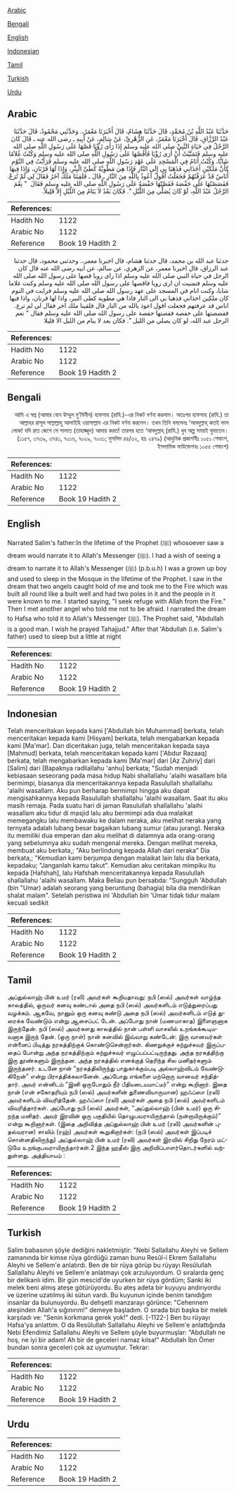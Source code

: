 [Arabic](#arabic)

[Bengali](#bengali)

[English](#english)

[Indonesian](#indonesian)

[Tamil](#tamil)

[Turkish](#turkish)

[Urdu](#urdu)

## Arabic


<div dir="rtl" lang="ar" style={{fontSize:'larger',backgroundColor:'#f8f9fa',padding:20}}>
حَدَّثَنَا عَبْدُ اللَّهِ بْنُ مُحَمَّدٍ، قَالَ حَدَّثَنَا هِشَامٌ، قَالَ أَخْبَرَنَا مَعْمَرٌ،‏.‏ وَحَدَّثَنِي مَحْمُودٌ، قَالَ حَدَّثَنَا عَبْدُ الرَّزَّاقِ، قَالَ أَخْبَرَنَا مَعْمَرٌ، عَنِ الزُّهْرِيِّ، عَنْ سَالِمٍ، عَنْ أَبِيهِ ـ رضى الله عنه ـ قَالَ كَانَ الرَّجُلُ فِي حَيَاةِ النَّبِيِّ صلى الله عليه وسلم إِذَا رَأَى رُؤْيَا قَصَّهَا عَلَى رَسُولِ اللَّهِ صلى الله عليه وسلم فَتَمَنَّيْتُ أَنْ أَرَى رُؤْيَا فَأَقُصَّهَا عَلَى رَسُولِ اللَّهِ صلى الله عليه وسلم وَكُنْتُ غُلاَمًا شَابًّا، وَكُنْتُ أَنَامُ فِي الْمَسْجِدِ عَلَى عَهْدِ رَسُولِ اللَّهِ صلى الله عليه وسلم فَرَأَيْتُ فِي النَّوْمِ كَأَنَّ مَلَكَيْنِ أَخَذَانِي فَذَهَبَا بِي إِلَى النَّارِ فَإِذَا هِيَ مَطْوِيَّةٌ كَطَىِّ الْبِئْرِ، وَإِذَا لَهَا قَرْنَانِ، وَإِذَا فِيهَا أُنَاسٌ قَدْ عَرَفْتُهُمْ فَجَعَلْتُ أَقُولُ أَعُوذُ بِاللَّهِ مِنَ النَّارِ ـ قَالَ ـ فَلَقِيَنَا مَلَكٌ آخَرُ فَقَالَ لِي لَمْ تُرَعْ‏.‏ فَقَصَصْتُهَا عَلَى حَفْصَةَ فَقَصَّتْهَا حَفْصَةُ عَلَى رَسُولِ اللَّهِ صلى الله عليه وسلم فَقَالَ ‏ "‏ نِعْمَ الرَّجُلُ عَبْدُ اللَّهِ، لَوْ كَانَ يُصَلِّي مِنَ اللَّيْلِ ‏"‏‏.‏ فَكَانَ بَعْدُ لاَ يَنَامُ مِنَ اللَّيْلِ إِلاَّ قَلِيلاً‏.‏
</div>
<div style={{backgroundColor:'#f8f9fa',padding:20, marginBottom: 10}}><table> <thead> <tr> <th>References:</th> <th></th> </tr> </thead> <tbody><tr><td>Hadith No</td><td>1122</td></tr><tr><td>Arabic No</td><td>1122</td></tr><tr><td>Reference</td><td>Book 19 Hadith 2</td></tr></tbody></table></div>


<div dir="rtl" lang="ar" style={{fontSize:'larger',backgroundColor:'#f8f9fa',padding:20}}>
حدثنا عبد الله بن محمد، قال حدثنا هشام، قال اخبرنا معمر،. وحدثني محمود، قال حدثنا عبد الرزاق، قال اخبرنا معمر، عن الزهري، عن سالم، عن ابيه رضى الله عنه قال كان الرجل في حياة النبي صلى الله عليه وسلم اذا راى رويا قصها على رسول الله صلى الله عليه وسلم فتمنيت ان ارى رويا فاقصها على رسول الله صلى الله عليه وسلم وكنت غلاما شابا، وكنت انام في المسجد على عهد رسول الله صلى الله عليه وسلم فرايت في النوم كان ملكين اخذاني فذهبا بي الى النار فاذا هي مطوية كطى البير، واذا لها قرنان، واذا فيها اناس قد عرفتهم فجعلت اقول اعوذ بالله من النار قال فلقينا ملك اخر فقال لي لم ترع. فقصصتها على حفصة فقصتها حفصة على رسول الله صلى الله عليه وسلم فقال " نعم الرجل عبد الله، لو كان يصلي من الليل ". فكان بعد لا ينام من الليل الا قليلا
</div>
<div style={{backgroundColor:'#f8f9fa',padding:20, marginBottom: 10}}><table> <thead> <tr> <th>References:</th> <th></th> </tr> </thead> <tbody><tr><td>Hadith No</td><td>1122</td></tr><tr><td>Arabic No</td><td>1122</td></tr><tr><td>Reference</td><td>Book 19 Hadith 2</td></tr></tbody></table></div>

## Bengali


<div dir="rtl" lang="bn" style={{fontSize:'larger',backgroundColor:'#f8f9fa',padding:20}}>
আমি এ স্বপ্ন (আমার বোন উম্মুল মু’মিনীন) হাফসাহ (রাযি.)-এর নিকট বর্ণনা করলাম। অতঃপর হাফসাহ (রাযি.) তা আল্লাহর রাসূল সাল্লাল্লাহু আলাইহি ওয়াসাল্লাম এর নিকট বর্ণনা করলেন। তখন তিনি বললেনঃ ‘আবদুল্লাহ্ কতই ভাল লোক! যদি রাত জেগে সে সালাত (তাহাজ্জুদ) আদায় করত! তারপর হতে ‘আবদুল্লাহ্ (রাযি.) খুব অল্প সময়ই ঘুমাতেন। (১১৫৭, ৩৭৩৯, ৩৭৪১, ৭০১৬, ৭০২৯, ৭০৩১; মুসলিম ৪৪/৩২, হাঃ ২৪৭৯) (আধুনিক প্রকাশনীঃ ১০৫১ শেষাংশ, ইসলামিক ফাউন্ডেশনঃ ১০৫৫ শেষাংশ)
</div>
<div style={{backgroundColor:'#f8f9fa',padding:20, marginBottom: 10}}><table> <thead> <tr> <th>References:</th> <th></th> </tr> </thead> <tbody><tr><td>Hadith No</td><td>1122</td></tr><tr><td>Arabic No</td><td>1122</td></tr><tr><td>Reference</td><td>Book 19 Hadith 2</td></tr></tbody></table></div>

## English


<div dir="ltr" lang="en" style={{fontSize:'larger',backgroundColor:'#f8f9fa',padding:20}}>
Narrated Salim's father:In the lifetime of the Prophet (ﷺ) whosoever saw a dream would narrate it to Allah's Messenger (ﷺ). I had a wish of seeing a dream to narrate it to Allah's Messenger (ﷺ) (p.b.u.h) I was a grown up boy and used to sleep in the Mosque in the lifetime of the Prophet. I saw in the dream that two angels caught hold of me and took me to the Fire which was built all round like a built well and had two poles in it and the people in it were known to me. I started saying, "I seek refuge with Allah from the Fire." Then I met another angel who told me not to be afraid. I narrated the dream to Hafsa who told it to Allah's Messenger (ﷺ). The Prophet said, "Abdullah is a good man. I wish he prayed Tahajjud." After that 'Abdullah (i.e. Salim's father) used to sleep but a little at night
</div>
<div style={{backgroundColor:'#f8f9fa',padding:20, marginBottom: 10}}><table> <thead> <tr> <th>References:</th> <th></th> </tr> </thead> <tbody><tr><td>Hadith No</td><td>1122</td></tr><tr><td>Arabic No</td><td>1122</td></tr><tr><td>Reference</td><td>Book 19 Hadith 2</td></tr></tbody></table></div>

## Indonesian


<div dir="ltr" lang="id" style={{fontSize:'larger',backgroundColor:'#f8f9fa',padding:20}}>
Telah menceritakan kepada kami ['Abdullah bin Muhammad] berkata, telah menceritakan kepada kami [Hisyam] berkata, telah mengabarkan kepada kami [Ma'mar]. Dan diceritakan juga, telah menceritakan kepada saya [Mahmud] berkata, telah menceritakan kepada kami ['Abdur Razaaq] berkata, telah mengabarkan kepada kami [Ma'mar] dari [Az Zuhriy] dari [Salim] dari [Bapaknya radliallahu 'anhu] berkata; "Sudah menjadi kebiasaan seseorang pada masa hidup Nabi shallallahu 'alaihi wasallam bila bermimpi, biasanya dia menceritakannya kepada Rasulullah shallallahu 'alaihi wasallam. Aku pun berharap bermimpi hingga aku dapat mengisahkannya kepada Rasulullah shallallahu 'alaihi wasallam. Saat itu aku masih remaja. Pada suatu hari di jaman Rasulullah shallallahu 'alaihi wasallam aku tidur di masjid lalu aku bermimpi ada dua malaikat memegangku lalu membawaku ke dalam neraka, aku melihat neraka yang ternyata adalah lubang besar bagaikan lubang sumur (atau jurang). Neraka itu memiliki dua emperan dan aku melihat di dalamnya ada orang-orang yang sebelumnya aku sudah mengenal mereka. Dengan melihat mereka, membuat aku berkata,; "Aku berlindung kepada Allah dari neraka" Dia berkata,; "Kemudian kami berjumpa dengan malaikat lain lalu dia berkata, kepadaku; "Janganlah kamu takut". Kemudian aku ceritakan mimpiku itu kepada [Hafshah], lalu Hafshah menceritakannya kepada Rasulullah shallallahu 'alaihi wasallam. Maka Beliau pun bersabda: "Sungguh 'Abdullah (bin "Umar) adalah seorang yang beruntung (bahagia) bila dia mendirikan shalat malam". Setelah peristiwa ini 'Abdullah bin 'Umar tidak tidur malam kecuali sedikit
</div>
<div style={{backgroundColor:'#f8f9fa',padding:20, marginBottom: 10}}><table> <thead> <tr> <th>References:</th> <th></th> </tr> </thead> <tbody><tr><td>Hadith No</td><td>1122</td></tr><tr><td>Arabic No</td><td>1122</td></tr><tr><td>Reference</td><td>Book 19 Hadith 2</td></tr></tbody></table></div>

## Tamil


<div dir="ltr" lang="ta" style={{fontSize:'larger',backgroundColor:'#f8f9fa',padding:20}}>
அப்துல்லாஹ் பின் உமர் (ரலி) அவர்கள் கூறியதாவது: நபி (ஸல்) அவர்கள் வாழ்ந்த காலத்தில், ஒருவர் கனவு கண்டால் அதை நபி (ஸல்) அவர்களிடம் எடுத்துரைப்பது வழக்கம். ஆகவே, நானும் ஒரு கனவு கண்டு அதை நபி (ஸல்) அவர்களிடம் எடுத் துரைக்க வேண்டும் என்று ஆசைப்பட் டேன். அப்போது நான் (மணமாகாத) இளைஞனாக இருந்தேன். நபி (ஸல்) அவர்களது காலத்தில் நான் பள்ளி வாசலில் உறங்கக்கூடியவனாக இருந் தேன். (ஒரு நாள்) நான் கனவில் இவ்வாறு கண்டேன்: இரு வானவர்கள் என்னைப் பிடித்து நரகத்திற்குக் கொண்டுசென்றார்கள். கிணறுக்குச் சுற்றுச்சுவர் இருப்பதைப் போன்று அந்த நரகத்திற்கும் சுற்றுச்சுவர் எழுப்பப்பட்டிருந்தது. அந்த நரகத்திற்கு இரு தூண்களும் இருந்தன. அந்த நரகத்தில் எனக்குத் தெரிந்த சில மனிதர்களும் இருந்தனர். உடனே நான் “நரகத்திலிருந்து பாதுகாக்கும்படி அல்லாஹ்விடம் வேண்டுகிறேன்” என்று பிராத்திக்கலானேன். அப்போது எங்களை மற்றொரு வானவர் சந்தித்தார். அவர் என்னிடம் “இனி ஒருபோதும் நீர் பீதியடையமாட்டீர்” என்று கூறினார். இதை நான் (என் சகோதரியும் நபி (ஸல்) அவர்களின் துணைவியாருமான) ஹஃப்ஸா (ரலி) அவர்களிடம் விவரித்தேன். ஹஃப்ஸா (ரலி) அவர்கள் அதை நபி (ஸல்) அவர்களிடம் விவரித்தார்கள். அப்போது நபி (ஸல்) அவர்கள், “அப்துல்லாஹ் (பின் உமர்) ஒரு சிறந்த மனிதர். அவர் இரவின் ஒரு பகுதியில் தொழுபவராயிருந்தால் (நன்றாயிருக்கும்)” என்று கூறினார்கள். (இதை அறிவித்த அப்துல்லாஹ் பின் உமர் (ரலி) அவர்களின் புதல்வரான) சாலிம் (ரஹ்) அவர்கள் கூறுகிறார்கள்: (நபி (ஸல்) அவர்கள் இப்படிச் சொன்னதிலிருந்து) அப்துல்லாஹ் பின் உமர் (ரலி) அவர்கள் இரவில் சிறிது நேரம் மட்டுமே உறங்குபவராயிருந்தார்கள்.2 இந்த ஹதீஸ் இரு அறிவிப்பாளர்தொடர்களில் வந்துள்ளது. அத்தியாயம் :
</div>
<div style={{backgroundColor:'#f8f9fa',padding:20, marginBottom: 10}}><table> <thead> <tr> <th>References:</th> <th></th> </tr> </thead> <tbody><tr><td>Hadith No</td><td>1122</td></tr><tr><td>Arabic No</td><td>1122</td></tr><tr><td>Reference</td><td>Book 19 Hadith 2</td></tr></tbody></table></div>

## Turkish


<div dir="ltr" lang="tr" style={{fontSize:'larger',backgroundColor:'#f8f9fa',padding:20}}>
Salim babasının şöyle dediğini nakletmiştir: "Nebi Sallallahu Aleyhi ve Sellem zamanında bir kimse rüya gördüğü zaman bunu Resûl-i Ekrem Sallallahu Aleyhi ve Sellem'e anlatırdı. Ben de bir rüya görüp bu rüyayı Resûlullah Sallallahu Aleyhi ve Sellem'e anlatmayı çok arzuluyordum. O sıralarda genç bir delikanlı idim. Bir gün mescid'de uyurken bir rüya gördüm; Sanki iki melek beni almış ateşe götürü­yordu. Bu ateş adeta bir kuyuyu andırıyordu ve üzerine uzatılmış iki sütun vardı. Bu kuyunun içinde benim tanıdığım insanlar da bulunuyordu. Bu dehşetli manzarayı görünce: "Cehennem ateşinden Allah'a sığınırım!" demeye başladım. O sırada bizi başka bir melek karşıladı ve: "Senin korkmana gerek yok!" dedi. [-1122-] Ben bu rüyayı Hafsa'ya anlattım. O da Resûlullah Sallallahu Aleyhi ve Sellem'e anlattığında Nebi Efendimiz Sallallahu Aleyhi ve Sellem şöyle buyurmuşlar: "Abdullah ne hoş, ne iyi bir adam! Ah bir de geceleri namaz kılsa!" Abdullah İbn Ömer bundan sonra geceleri çok az uyumuştur. Tekrar:
</div>
<div style={{backgroundColor:'#f8f9fa',padding:20, marginBottom: 10}}><table> <thead> <tr> <th>References:</th> <th></th> </tr> </thead> <tbody><tr><td>Hadith No</td><td>1122</td></tr><tr><td>Arabic No</td><td>1122</td></tr><tr><td>Reference</td><td>Book 19 Hadith 2</td></tr></tbody></table></div>

## Urdu


<div dir="rtl" lang="ur" style={{fontSize:'larger',backgroundColor:'#f8f9fa',padding:20}}>

</div>
<div style={{backgroundColor:'#f8f9fa',padding:20, marginBottom: 10}}><table> <thead> <tr> <th>References:</th> <th></th> </tr> </thead> <tbody><tr><td>Hadith No</td><td>1122</td></tr><tr><td>Arabic No</td><td>1122</td></tr><tr><td>Reference</td><td>Book 19 Hadith 2</td></tr></tbody></table></div>